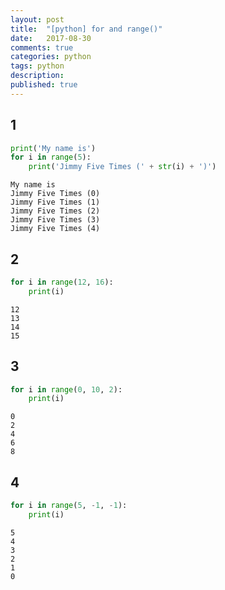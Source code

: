 ```yaml
---
layout: post
title:  "[python] for and range()"
date:   2017-08-30
comments: true
categories: python
tags: python 
description:
published: true
---
```


## 1

```python
print('My name is')
for i in range(5):
    print('Jimmy Five Times (' + str(i) + ')')
```

```
My name is
Jimmy Five Times (0)
Jimmy Five Times (1)
Jimmy Five Times (2)
Jimmy Five Times (3)
Jimmy Five Times (4)
```

## 2

```python
for i in range(12, 16):
    print(i)
```

```
12
13
14
15
```

## 3

```python
for i in range(0, 10, 2):
    print(i)
```

```
0
2
4
6
8
```

## 4

```python
for i in range(5, -1, -1):
    print(i)
```

```
5
4
3
2
1
0
```




